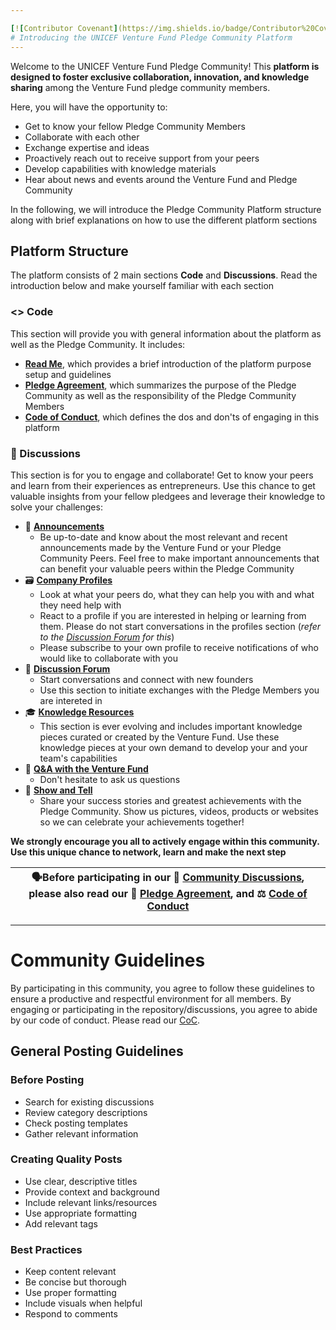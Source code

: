 ```yaml
---

[![Contributor Covenant](https://img.shields.io/badge/Contributor%20Covenant-2.1-4baaaa.svg)](CODE_OF_CONDUCT.md)
# Introducing the UNICEF Venture Fund Pledge Community Platform
---
```


Welcome to the UNICEF Venture Fund Pledge Community! This **platform is designed to foster exclusive collaboration, innovation, and knowledge sharing** among the Venture Fund pledge community members.

Here, you will have the opportunity to: 
* Get to know your fellow Pledge Community Members
* Collaborate with each other
* Exchange expertise and ideas
* Proactively reach out to receive support from your peers
* Develop capabilities with knowledge materials
* Hear about news and events around the Venture Fund and Pledge Community

In the following, we will introduce the Pledge Community Platform structure along with brief explanations on how to use the different platform sections

## Platform Structure
The platform consists of 2 main sections **Code** and **Discussions**. Read the introduction below and make yourself familiar with each section

### <> Code
This section will provide you with general information about the platform as well as the Pledge Community. It includes: 
* **[Read Me](https://github.com/UNICEF-Ventures/VF-Alumni-Pledge/blob/main/README.md)**, which provides a brief introduction of the platform purpose setup and guidelines
* **[Pledge Agreement](https://github.com/UNICEF-Ventures/VF-Alumni-Pledge/blob/main/Pledge%20Agreement.md)**, which summarizes the purpose of the Pledge Community as well as the responsibility of the Pledge Community Members
* **[Code of Conduct](https://github.com/UNICEF-Ventures/VF-Alumni-Pledge/blob/main/CODE_OF_CONDUCT.md)**, which defines the dos and don'ts of engaging in this platform

### 💬 Discussions   
This section is for you to engage and collaborate! Get to know your peers and learn from their experiences as entrepreneurs.
Use this chance to get valuable insights from your fellow pledgees and leverage their knowledge to solve your challenges:

* 📣 **[Announcements](https://github.com/UNICEF-Ventures/VF-Alumni-Pledge/discussions/categories/announcements)**
  * Be up-to-date and know about the most relevant and recent announcements made by the Venture Fund or your Pledge Community Peers. Feel free to make important announcements that can benefit your valuable peers within the Pledge Community
* 🗃️ **[Company Profiles](https://github.com/UNICEF-Ventures/VF-Alumni-Pledge/discussions/categories/company-profiles)**
  * Look at what your peers do, what they can help you with and what they need help with
  * React to a profile if you are interested in helping or learning from them. Please do not start conversations in the profiles section (_refer to the [Discussion Forum](https://github.com/UNICEF-Ventures/VF-Alumni-Pledge/discussions/categories/discussion-forum) for this_)
  * Please subscribe to your own profile to receive notifications of who would like to collaborate with you
* 💬 **[Discussion Forum](https://github.com/UNICEF-Ventures/VF-Alumni-Pledge/discussions/categories/discussion-forum)**
  * Start conversations and connect with new founders
  * Use this section to initiate exchanges with the Pledge Members you are intereted in 
* 🎓 **[Knowledge Resources](https://github.com/UNICEF-Ventures/VF-Alumni-Pledge/discussions/categories/knowledge-resources)**
  * This section is ever evolving and includes important knowledge pieces curated or created by the Venture Fund. Use these knowledge pieces at your own demand to develop your and your team's capabilities
* 🙏 **[Q&A with the Venture Fund](https://github.com/UNICEF-Ventures/VF-Alumni-Pledge/discussions/categories/q-a-with-the-venture-fund)**
  * Don't hesitate to ask us questions
* 🙌 **[Show and Tell](https://github.com/UNICEF-Ventures/VF-Alumni-Pledge/discussions/categories/show-and-tell)**
  * Share your success stories and greatest achievements with the Pledge Community. Show us pictures, videos, products or websites so we can celebrate your achievements together!
<!--* 💡 **Ideas**
  * Share new ideas in with the Pledge Community or the Venture Fund
* 🗳️ **Polls**
  * Create polls to find the right peers for your challenges, test ideas and collaborate -->
 
**We strongly encourage you all to actively engage within this community. Use this unique chance to network, learn and make the next step**

|🗣️Before participating in our 💬 [Community Discussions](https://github.com/UNICEF-Ventures/Community/discussions), please also read our 🤝 [Pledge Agreement](https://github.com/UNICEF-Ventures/VF-Alumni-Pledge/blob/main/Pledge%20Agreement.md), and ⚖️ [Code of Conduct](https://github.com/UNICEF-Ventures/VF-Alumni-Pledge/blob/main/CODE_OF_CONDUCT.md)|
|-------------------------------------------------------------------------------------------------------------------------------------|

---

# Community Guidelines
By participating in this community, you agree to follow these guidelines to ensure a productive and respectful environment for all members.
By engaging or participating in the repository/discussions, you agree to abide by our code of conduct. Please read our [CoC]().

## General Posting Guidelines

### Before Posting
* Search for existing discussions
* Review category descriptions
* Check posting templates
* Gather relevant information

### Creating Quality Posts
* Use clear, descriptive titles
* Provide context and background
* Include relevant links/resources
* Use appropriate formatting
* Add relevant tags

### Best Practices
* Keep content relevant
* Be concise but thorough
* Use proper formatting
* Include visuals when helpful
* Respond to comments
